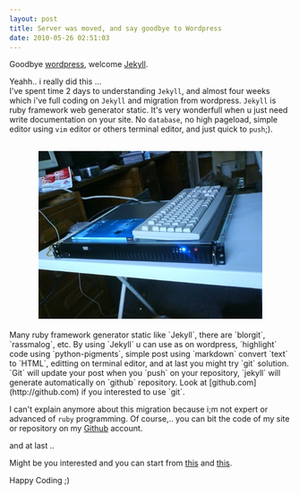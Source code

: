 ```yaml
--- 
layout: post
title: Server was moved, and say goodbye to Wordpress
date: 2010-05-26 02:51:03
---
```


Goodbye <a href="http://wordpress.com" target="_new">wordpress</a>, welcome <a href="http://jekyllrb.com" target="_new">Jekyll</a>.

Yeahh.. i really did this ...<br/>
I've spent time 2 days to understanding `Jekyll`, and almost four weeks which i've full coding on `Jekyll` and migration from wordpress. `Jekyll` is ruby framework web generator static. It's very wonderfull when u just need write documentation on your site. No `database`, no high pageload, simple editor using `vim` editor or others terminal editor, and just quick to `push`;).  
<br/>
<center>
<img src="/images/server.jpg" border="0" />
</center>
<br/>
Many ruby framework generator static like `Jekyll`, there are `blorgit`, `rassmalog`, etc. By using `Jekyll` u can use as on wordpress, `highlight` code using `python-pigments`, simple post using `markdown` convert `text` to `HTML`, editting on terminal editor, and at last you might try `git` solution. `Git` will update your post when you `push` on your repository, `jekyll` will generate automatically on `github` repository. Look at [github.com](http://github.com) if you interested to use `git`. 

I can't explain anymore about this migration because i;m not expert or advanced of `ruby` programming. Of course,.. you can bit the code of my site or repository on my [Github](http://github.com/alinuxwebid/alinuxwebid.github.com) account.

and at last ..

Might be you interested and you can start from [this](http://wiki.github.com/mojombo/jekyll/blog-migrations) and [this](http://github.com).



Happy Coding ;)
